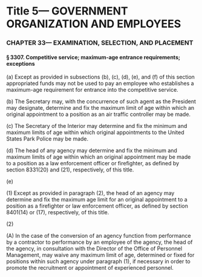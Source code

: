 
# Title 5— GOVERNMENT ORGANIZATION AND EMPLOYEES
### CHAPTER 33— EXAMINATION, SELECTION, AND PLACEMENT
#### § 3307. Competitive service; maximum-age entrance requirements; exceptions

(a) Except as provided in subsections (b), (c), (d), (e), and (f) of this section appropriated funds may not be used to pay an employee who establishes a maximum-age requirement for entrance into the competitive service.

(b) The Secretary may, with the concurrence of such agent as the President may designate, determine and fix the maximum limit of age within which an original appointment to a position as an air traffic controller may be made.

(c) The Secretary of the Interior may determine and fix the minimum and maximum limits of age within which original appointments to the United States Park Police may be made.

(d) The head of any agency may determine and fix the minimum and maximum limits of age within which an original appointment may be made to a position as a law enforcement officer or firefighter, as defined by section 8331(20) and (21), respectively, of this title.

(e)

(1) Except as provided in paragraph (2), the head of an agency may determine and fix the maximum age limit for an original appointment to a position as a firefighter or law enforcement officer, as defined by section 8401(14) or (17), respectively, of this title.

(2)

(A) In the case of the conversion of an agency function from performance by a contractor to performance by an employee of the agency, the head of the agency, in consultation with the Director of the Office of Personnel Management, may waive any maximum limit of age, determined or fixed for positions within such agency under paragraph (1), if necessary in order to promote the recruitment or appointment of experienced personnel.
